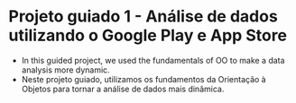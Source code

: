 # Projeto guiado 1 - Análise de dados utilizando o Google Play e App Store

- In this guided project, we used the fundamentals of OO to make a data analysis more dynamic.
- Neste projeto guiado, utilizamos os fundamentos da Orientação à Objetos para tornar a análise de dados mais dinâmica.